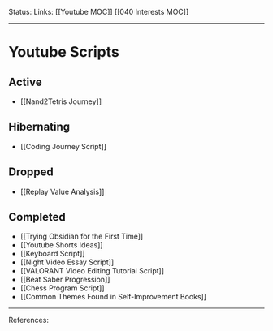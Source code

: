Status:
Links: [[Youtube MOC]] [[040 Interests MOC]]
___
# Youtube Scripts

## Active
- [[Nand2Tetris Journey]]
## Hibernating
- [[Coding Journey Script]]
## Dropped
- [[Replay Value Analysis]]
## Completed
- [[Trying Obsidian for the First Time]]
- [[Youtube Shorts Ideas]]
- [[Keyboard Script]]
- [[Night Video Essay Script]]
- [[VALORANT Video Editing Tutorial Script]]
- [[Beat Saber Progression]]
- [[Chess Program Script]]
- [[Common Themes Found in Self-Improvement Books]]
___
References: